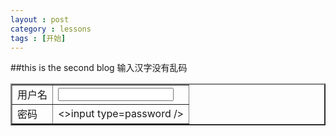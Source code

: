 ```yaml
---
layout : post
category : lessons
tags : [开始]
---
```


##this is the second blog 输入汉字没有乱码

<html>
<table border=2>
 <tr>
 <td>用户名</td>
 <td><input type=text /></td>
 </tr>
  <tr>
 <td>密码</td>
 <td><>input type=password /></td>
 
 
 </tr>


</table>


</html>
